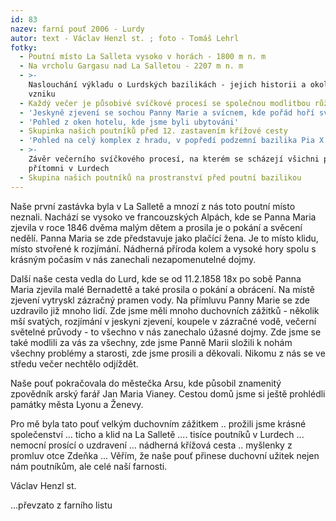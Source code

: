 ```yaml
---
id: 83
nazev: farní pouť 2006 - Lurdy
autor: text - Václav Henzl st. ; foto - Tomáš Lehrl
fotky:
  - Poutní místo La Salleta vysoko v horách - 1800 m n. m
  - Na vrcholu Gargasu nad La Salletou - 2207 m n. m
  - >-
    Naslouchání výkladu o Lurdských bazilikách - jejich historii a okolnostech
    vzniku
  - Každý večer je působivé svíčkové procesí se společnou modlitbou růžence
  - 'Jeskyně zjevení se sochou Panny Marie a svícnem, kde pořád hoří svíce'
  - 'Pohled z oken hotelu, kde jsme byli ubytováni'
  - Skupinka našich poutníků před 12. zastavením křížové cesty
  - 'Pohled na celý komplex z hradu, v popředí podzemní bazilika Pia X'
  - >-
    Závěr večerního svíčkového procesí, na kterém se scházejí všichni poutníci
    přítomni v Lurdech
  - Skupina našich poutníků na prostranství před poutní bazilikou
---
```

Naše první zastávka byla v La Salletě a mnozí z nás toto poutní místo neznali. Nachází se vysoko ve francouzských Alpách, kde se Panna Maria zjevila v roce 1846 dvěma malým dětem a prosila je o pokání a svěcení nedělí. Panna Maria se zde představuje jako plačící žena. Je to místo klidu, místo stvořené k rozjímání. Nádherná příroda kolem a vysoké hory spolu s krásným počasím v nás zanechali nezapomenutelné dojmy.<p>
Další naše cesta vedla do Lurd, kde se od 11.2.1858 18x po sobě Panna Maria zjevila malé Bernadettě a také prosila o pokání a obrácení. Na místě zjevení vytryskl zázračný pramen vody. Na přímluvu Panny Marie se zde uzdravilo již mnoho lidí. Zde jsme měli mnoho duchovních zážitků - několik mší svatých, rozjímání v jeskyni zjevení, koupele v zázračné vodě, večerní světelné průvody - to všechno v nás zanechalo úžasné dojmy. Zde jsme se také modlili za vás za všechny, zde jsme Panně Marii složili k nohám všechny problémy a starosti, zde jsme prosili a děkovali. Nikomu z nás se ve středu večer nechtělo odjíždět.<p>
Naše pouť pokračovala do městečka Arsu, kde působil znamenitý zpovědník arský farář Jan Maria Vianey. Cestou domů jsme si ještě prohlédli památky města Lyonu a Ženevy.<p>
Pro mě byla tato pouť velkým duchovním zážitkem .. prožili jsme krásné společenství ... ticho a klid na La Salletě .... tisíce poutníků v Lurdech ... nemocní prosící o uzdravení ... nádherná křížová cesta .. myšlenky z promluv otce Zdeňka ... Věřím, že naše pouť přinese duchovní užitek nejen nám poutníkům, ale celé naší farnosti.<p>
Václav Henzl st.<p>
...převzato z farního listu   
